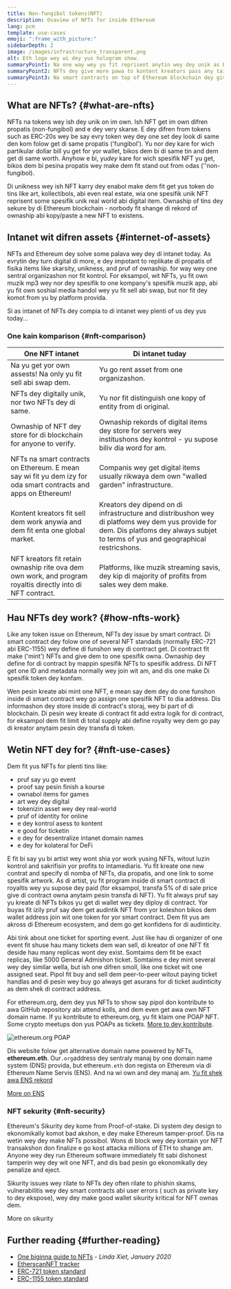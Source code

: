 ```yaml
---
title: Non-fungibol tokens(NFT)
description: Ovaview of NFTs for inside Ethereum
lang: pcm
template: use-cases
emoji: ":frame_with_picture:"
sidebarDepth: 2
image: /images/infrastructure_transparent.png
alt: Eth logo wey wi dey yus hologram show.
summaryPoint1: Na one way wey yu fit reprisent anytin wey dey unik as Ethereum-based asset.
summaryPoint2: NFTs dey give more pawa to kontent kreators pass any taim bifor.
summaryPoint3: Na smart contracts on top of Ethereum blockchain dey give di pawa.
---
```


## What are NFTs? {#what-are-nfts}

NFTs na tokens wey ish dey unik on im own. Ish NFT get im own difren propatis (non-fungibol) and e dey very skarse. E dey difren from tokens such as ERC-20s wey be say evry token wey dey one set dey look di same den kom folow get di same propatis ('fungibol'). Yu nor dey kare for wich partikular dollar bill yu get for yor wallet, bikos dem bi di same tin and dem get di same worth. Anyhow e bi, yu*dey* kare for wich spesifik NFT yu get, bikos dem bi pesina propatis wey make dem fit stand out from odas (''non-fungibol).

Di unikness wey ish NFT karry dey enabol make dem fit get yus token do tins like art, kollectibols, abi even real estate, wia one spesifik unik NFT reprisent some spesifik unik real world abi digital item. Ownaship of tins dey sekure by di Ethereum blockchain - norbody fit shange di rekord of ownaship abi kopy/paste a new NFT to existens.

<YouTube id="Xdkkux6OxfM" />

## Intanet wit difren assets {#internet-of-assets}

NFTs and Ethereum dey solve some palava wey dey di intanet today. As evrytin dey turn digital di more, e dey impotant to replikate di propatis of fisika items like skarsity, unikness, and pruf of ownaship. for way wey one sentral organizashon nor fit kontrol. For eksampol, wit NFTs, yu fit own muzik mp3 wey nor dey spesifik to one kompany's spesifik muzik app, abi yu fit own soshial media handol wey yu fit sell abi swap, but nor fit dey komot from yu by platform provida.

Si as intanet of NFTs dey compia to di intanet wey plenti of us dey yus today...

### One kain komparison {#nft-comparison}

| One NFT intanet                                                                                                 | Di intanet tuday                                                                                                                                                                     |
| --------------------------------------------------------------------------------------------------------------- | ------------------------------------------------------------------------------------------------------------------------------------------------------------------------------------ |
| Na yu get yor own assests! Na only yu fit sell abi swap dem.                                                    | Yu go rent asset from one organizashon.                                                                                                                                              |
| NFTs dey digitally unik, nor two NFTs dey di same.                                                              | Yu nor fit distinguish one kopy of entity from di original.                                                                                                                          |
| Ownaship of NFT dey store for di blockchain for anyone to verify.                                               | Ownaship rekords of digital items dey store for servers wey institushons dey kontrol - yu supose biliv dia word for am.                                                              |
| NFTs na smart contracts on Ethereum. E mean say wi fit yu dem izy for oda smart contracts and apps on Ethereum! | Companis wey get digital items usually rikwaya dem own "walled garden" infrastructure.                                                                                               |
| Kontent kreators fit sell dem work anywia and dem fit enta one global market.                                   | Kreators dey dipend on di infrastructure and distribushon wey di platfoms wey dem yus provide for dem. Dis platfoms dey always subjet to terms of yus and geographical restricshons. |
| NFT kreators fit retain ownaship rite ova dem own work, and program royaltis directly into di NFT contract.     | Platforms, like muzik streaming savis, dey kip di majority of profits from sales wey dem make.                                                                                       |

## Hau NFTs dey work? {#how-nfts-work}

Like any token issue on Ethereum, NFTs dey issue by smart contract. Di smart contract dey folow one of several NFT standads (normally ERC-721 abi ERC-1155) wey define di funshon wey di contract get. Di contract fit make ('mint') NFTs and give dem to one spesifik owna. Ownaship dey define for di contract by mappin spesifik NFTs to spesifik address. Di NFT get one ID and metadata normally wey join wit am, and dis one make Di spesifik token dey konfam.

Wen pesin kreate abi mint one NFT, e mean say dem dey do one funshon inside di smart contract wey go assign one spesifik NFT to dia address. Dis informashon dey store inside di contract's storaj, wey bi part of di blockchain. Di pesin wey kreate di contract fit add extra logik for di contract, for eksampol dem fit limit di total supply abi define royalty wey dem go pay di kreator anytaim pesin dey transfa di token.

## Wetin NFT dey for? {#nft-use-cases}

Dem fit yus NFTs for plenti tins like:

- pruf say yu go event
- proof say pesin finish a kourse
- ownabol items for games
- art wey dey digital
- tokenizin asset wey dey real-world
- pruf of identity for online
- e dey kontrol asess to kontent
- e good for ticketin
- e dey for desentralize intanet domain names
- e dey for kolateral for DeFi

E fit bi say yu bi artist wey wont shia yor work yusing NFTs, witout luzin kontrol and sakrifisin yor profits to intamediaris. Yu fit kreate one new contrat and specify di nomba of NFTs, dia propatis, and one link to some spesifik artwork. As di artist, yu fit program inside di smart contract di royaltis wey yu supose dey paid (for eksampol, transfa 5% of di sale price give di contract owna anytaim pesin transfa di NFT). Yu fit always pruf say yu kreate di NFTs bikos yu get di wallet wey dey diploy di contract. Yor buyas fit izily pruf say dem get audintik NFT from yor koleshon bikos dem wallet address join wit one token for yor smart contract. Dem fit yus am akross di Ethereum ecosystem, and dem go get konfidens for di audinticity.

Abi tink about one ticket for sporting event. Just like hau di organizer of one event fit shuse hau many tickets dem wan sell, di kreator of one NFT fit deside hau many replicas wont dey exist. Somtaims dem fit be exact replicas, like 5000 General Admishon ticket. Somtaims e dey mint several wey dey similar wella, but ish one difren smoll, like one ticket wit one assigned seat. Pipol fit buy and sell dem peer-to-peer witout paying ticket handlas and di pesin wey buy go always get asurans for di ticket audinticity as dem shek di contract address.

For ethereum.org, dem dey yus NFTs to show say pipol don kontribute to awa GitHub repository abi attend kolls, and dem even get awa own NFT domain name. If yu kontribute to ethereum.org, yu fit klaim one POAP NFT. Some crypto meetups don yus POAPs as tickets. [More to dey kontribute](/contributing/#poap).

![ethereum.org POAP](./poap.png)

Dis website folow get alternative domain name powered by NFTs, **ethereum.eth**. Our`.org`address dey sentraly manaj by one domain name system (DNS) provida, but ethereum`.eth` don regista on Ethereum via di Ethereum Name Servis (ENS). And na wi own and dey manaj am. [Yu fit shek awa ENS rekord](https://app.ens.domains/name/ethereum.eth)

[More on ENS](https://app.ens.domains)

<Divider />

### NFT sekurity {#nft-security}

Ethereum's Sikurity dey kome from Proof-of-stake. Di system dey design to ekonomikally komot bad akshon, e dey make Ethereum tamper-proof. Dis na wetin wey dey make NFTs possibol. Wons di block wey dey kontain yor NFT transakshon don finalize e go kost attacka millions of ETH to shange am. Anyone wey dey run Ethereum software immediately fit sabi dishonest tamperin wey dey wit one NFT, and dis bad pesin go ekonomikally dey penalize and eject.

Sikurity issues wey rilate to NFTs dey often rilate to phishin skams, vulnerabilitis wey dey smart contracts abi user errors ( such as private key to dey ekspose), wey dey make good wallet sikurity kritical for NFT ownas dem.

<ButtonLink to="/security/">
  More on sikurity
</ButtonLink>

## Further reading {#further-reading}

- [One biginna guide to NFTs](https://linda.mirror.xyz/df649d61efb92c910464a4e74ae213c4cab150b9cbcc4b7fb6090fc77881a95d) - _Linda Xiet, January 2020_
- [EtherscanNFT tracker](https://etherscan.io/nft-top-contracts)
- [ERC-721 token standard](/developers/docs/standards/tokens/erc-721/)
- [ERC-1155 token standard](/developers/docs/standards/tokens/erc-1155/)

<Divider />

<QuizWidget quizKey="nfts" />
